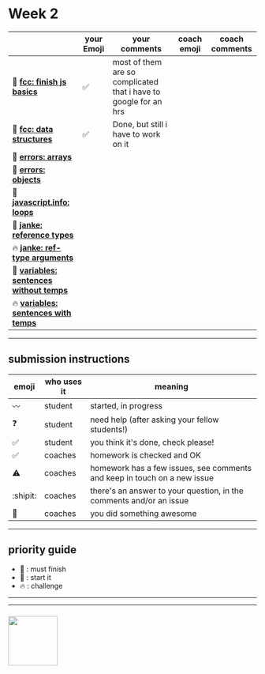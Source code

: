 # Week 2

|  | your Emoji | your comments | coach emoji | coach comments |
| --- | --- | --- | --- | --- |
| :seedling: __[fcc: finish js basics](./fcc-basic-js-pt-2.md)__ | :white_check_mark:| most of them are so complicated that i have to google for an hrs | | |
| :seedling: __[fcc: data structures](./fcc-data-structures.md)__ |:white_check_mark:| Done, but still i have to work on it| | |
| :seedling: __[errors: arrays](./jl-errors-arrays.md)__ | | | | |
| :seedling: __[errors: objects](./jl-errors-objects.md)__ | | | | |
| :dash: __[javascript.info: loops](./jsinfo-loops.md)__ | | | | |
| :dash: __[janke: reference types](./jl-reference-types.md)__ | | | | |
| :fire: __[janke: ref-type arguments](./jl-functions-ref-type-args.md)__ | | | | |
| :dash: __[variables: sentences without temps](./jl-variables-sentences-1.md)__ | | | | |
| :fire: __[variables: sentences with temps](./jl-variables-sentences-2.md)__ | | | | |
 


---


## submission instructions

| emoji | who uses it | meaning |
| --- | --- | --- |
|  :wavy_dash: | student | started, in progress  | 
| :question: | student | need help (after asking your fellow students!) | 
| :white_check_mark: | student | you think it's done, check please! | 
| :white_check_mark: | coaches | homework is checked and OK |
| :warning: | coaches | homework has a few issues, see comments and keep in touch on a new issue |
| :shipit: | coaches | there's an answer to your question, in the comments and/or an issue  | 
| :star2: | coaches | you did something awesome |

---

## priority guide

* :seedling: : must finish
* :dash: : start it
* :fire: : challenge

___
___
### <a href="https://hackyourfuture.be" target="_blank"><img src="https://pbs.twimg.com/profile_images/984474625009741824/Bs_qKx6-_400x400.jpg" width="100" height="100"></img></a>

